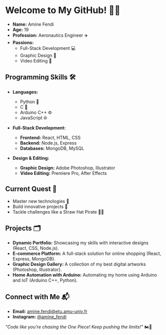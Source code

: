 # Welcome to My GitHub! 🚀👾

- **Name:** Amine Fendi
- **Age:** 19
- **Profession:** Aeronautics Engineer ✈️
- **Passions:** 
  - Full-Stack Development 💻
  - Graphic Design 🎨
  - Video Editing 🎥

## Programming Skills 🛠️

- **Languages:**
  - Python 🐍
  - C 💎
  - Arduino C++ ⚙️
  - JavaScript 🌐

- **Full-Stack Development:**
  - **Frontend:** React, HTML, CSS
  - **Backend:** Node.js, Express
  - **Databases:** MongoDB, MySQL

- **Design & Editing:**
  - **Graphic Design:** Adobe Photoshop, Illustrator
  - **Video Editing:** Premiere Pro, After Effects

## Current Quest 🎯

- Master new technologies 🧠
- Build innovative projects 🚀
- Tackle challenges like a Straw Hat Pirate 🏴‍☠️

## Projects 🗂️

- **Dynamic Portfolio:** Showcasing my skills with interactive designs (React, CSS, Node.js).
- **E-commerce Platform:** A full-stack solution for online shopping (React, Express, MongoDB).
- **Graphic Design Gallery:** A collection of my best digital artworks (Photoshop, Illustrator).
- **Home Automation with Arduino:** Automating my home using Arduino and IoT (Arduino C++, Python).

## Connect with Me 📬

- **Email:** [amine.fendi@etu.amu-univ.fr](mailto:amine.fendi@etu.amu-univ.fr)
- **Instagram:** [@amine_fendi](https://instagram.com/amine_fendi)

_"Code like you're chasing the One Piece! Keep pushing the limits!"_ 🏍️💨
<!---
Amine-FENDI-Dev/Amine-FENDI-Dev is a ✨ special ✨ repository because its `README.md` (this file) appears on your GitHub profile.
You can click the Preview link to take a look at your changes.
--->
